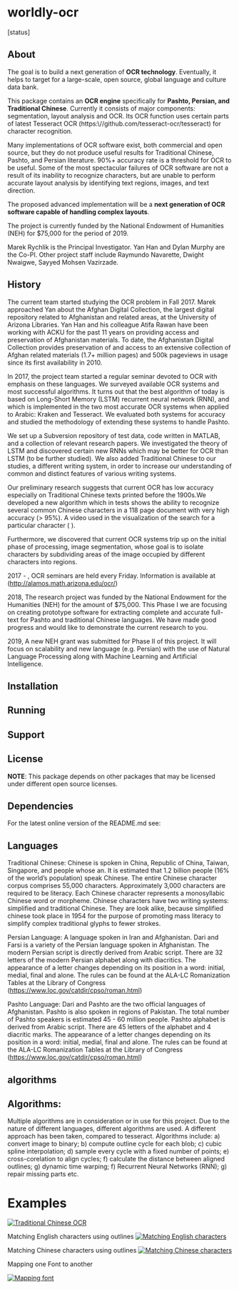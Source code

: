 # worldly-ocr
[status]

## About
The goal is to build a next generation of **OCR technology**.  Eventually, it helps to target for a large-scale, open source, global language and culture data bank.

This package contains an **OCR engine** specifically for **Pashto, Persian, and Traditional Chinese**. Currently it consists of major components: segmentation, layout analysis and OCR. Its OCR function uses certain parts of latest Tesseract OCR (https:\\//github.com/tesseract-ocr/tesseract) for character recognition.

Many implementations of OCR software exist, both commercial and open source, but they do not produce useful results for Traditional Chinese, Pashto, and Persian literature. 90%+ accuracy rate is a threshold for OCR to be useful. Some of the most spectacular failures of OCR software are not a result of its inability to recognize characters, but are unable to perform accurate layout analysis by identifying text regions, images, and text direction.

The proposed advanced implementation will be a **next generation of OCR software capable of handling complex layouts**.

The project is currently funded by the National Endowment of Humanities (NEH) for $75,000 for the period of 2019.

Marek Rychlik is the Principal Investigator. Yan Han and Dylan Murphy are the Co-PI. Other project staff include Raymundo Navarette, Dwight Nwaigwe, Sayyed Mohsen Vazirzade.

## History
The current team started studying the OCR problem in Fall 2017. Marek approached Yan about the Afghan Digital Collection, the largest digital repository related to Afghanistan and related areas, at the University of Arizona Libraries. Yan Han and his colleague Atifa Rawan have been working with ACKU for the past 11 years on providing access and preservation of Afghanistan materials. To date, the Afghanistan Digital Collection provides preservation of and access to an extensive collection of Afghan related materials (1.7+ million pages) and 500k pageviews in usage since its first availability in 2010.

In 2017, the project team started a regular seminar devoted to OCR with emphasis on these languages. We surveyed available OCR systems and most successful algorithms. It turns out that the best algorithm of today is based on Long-Short Memory (LSTM) recurrent neural network (RNN), and which is implemented in the two most accurate OCR systems when applied to Arabic: Kraken and Tesseract. We evaluated both systems for accuracy and studied the methodology of extending these systems to handle Pashto.

We set up a Subversion repository of test data, code written in MATLAB, and a collection of relevant research papers. We investigated the theory of LSTM and discovered certain new RNNs which may be better for OCR than LSTM (to be further studied). We also added Traditional Chinese to our studies, a different writing system, in order to increase our understanding of common and distinct features of various writing systems.

Our preliminary research suggests that current OCR has low accuracy especially on Traditional Chinese texts printed before the 1900s.We developed a new algorithm which in tests shows the ability to recognize several common Chinese characters in a 118 page document with very high accuracy (> 95%). A video used in the visualization of the search for a particular character ( ).

Furthermore, we discovered that current OCR systems trip up on the initial phase of processing, image segmentation, whose goal is to isolate characters by subdividing areas of the image occupied by different characters into regions.

2017 - , OCR seminars are held every Friday. Information is available at (http://alamos.math.arizona.edu/ocr/)

2018, The research project was funded by the National Endowment for the Humanities (NEH) for the amount of $75,000. This Phase I we are focusing on creating prototype software for extracting complete and accurate full-text for Pashto and traditional Chinese languages. We have made good progress and would like to demonstrate the current research to you.

2019, A new NEH grant was submitted for Phase II of this project. It will focus on scalability and new language (e.g. Persian) with the use of Natural Language Processing along with Machine Learning and Artificial Intelligence.

## Installation


## Running


## Support


## License
**NOTE**: This package depends on other packages that may be licensed under different open source licenses.


## Dependencies


For the latest online version of the README.md see:

## Languages
Traditional Chinese:
Chinese is spoken in China, Republic of China, Taiwan, Singapore, and people whose an. It is estimated that 1.2 billion people (16% of the world’s population) speak Chinese. The entire Chinese character corpus comprises 55,000 characters. Approximately 3,000 characters are required to be literacy. Each Chinese character represents a monosyllabic Chinese word or morpheme. Chinese characters have two writing systems: simplified and traditional Chinese. They are look alike, because simplified chinese took place in 1954 for the purpose of promoting  mass literacy to simplify complex traditional glyphs to fewer strokes.

Persian Language:
A language spoken in Iran and Afghanistan. Dari and Farsi is a variety of the Persian language spoken in Afghanistan. The modern Persian script is directly derived from Arabic script. There are 32 letters of the modern Persian alphabet along with diacritics. The appearance of a letter changes depending on its position in a word: initial, medial, final and alone. The rules can be found at the ALA-LC Romanization Tables at the Library of Congress (https://www.loc.gov/catdir/cpso/roman.html)

Pashto Language:
Dari and Pashto are the two official languages of Afghanistan. Pashto is also spoken in regions of Pakistan. The total number of Pashto speakers is estimated 45 - 60 million people. Pashto alphabet is derived from Arabic script. There are 45 letters of the alphabet and 4 diacritic marks. The appearance of a letter changes depending on its position in a word: initial, medial, final and alone. The rules can be found at the ALA-LC Romanization Tables at the Library of Congress (https://www.loc.gov/catdir/cpso/roman.html)

## algorithms

## Algorithms:
Multiple algorithms are in consideration or in use for this project. Due to the nature of different languages, different algorithms are used.
A different approach has been taken, compared to tesseract.  Algorithms include: a) convert image to binary; b) compute outline cycle for each blob; c) cubic spline interpolation; d) sample every cycle with a fixed number of points; e) cross-corelation to align cycles; f) calculate the distance between aligned outlines; g) dynamic time warping; f) Recurrent Neural Networks (RNN); g) repair missing parts etc.  

# Examples

[![Traditional Chinese OCR](http://img.youtube.com/vi/2VHX5HnZHaY/0.jpg)]( https://www.youtube.com/embed/2VHX5HnZHaY "Traditional Chinese OCR")

Matching English characters using outlines
[![Matching English characters](http://img.youtube.com/vi/URzOuHpsN-g/0.jpg)](https://youtu.be/URzOuHpsN-g "Matching English Characters")

Matching Chinese characters using outlines
[![Matching Chinese characters](http://img.youtube.com/vi/Qgn0aRDvD3o/0.jpg)](https://youtu.be/Qgn0aRDvD3o "Matching Chinese Characters")


Mapping one Font to another
 
  [![Mapping font](http://img.youtube.com/vi/gEiHhoJ9HzU/0.jpg)](https://youtu.be/gEiHhoJ9HzU "Mapping font")